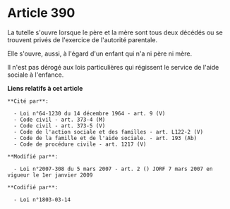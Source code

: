 # Article 390

La tutelle s'ouvre lorsque le père et la mère sont tous deux décédés ou se trouvent privés de l'exercice de l'autorité
parentale.

Elle s'ouvre, aussi, à l'égard d'un enfant qui n'a ni père ni mère.

Il n'est pas dérogé aux lois particulières qui régissent le service de l'aide sociale à l'enfance.

**Liens relatifs à cet article**

	**Cité par**:

	  - Loi n°64-1230 du 14 décembre 1964 - art. 9 (V)
	  - Code civil - art. 373-4 (M)
	  - Code civil - art. 373-5 (V)
	  - Code de l'action sociale et des familles - art. L122-2 (V)
	  - Code de la famille et de l'aide sociale. - art. 193 (Ab)
	  - Code de procédure civile - art. 1217 (V)

	**Modifié par**:

	  - Loi n°2007-308 du 5 mars 2007 - art. 2 () JORF 7 mars 2007 en vigueur le 1er janvier 2009

	**Codifié par**:

	  - Loi n°1803-03-14
